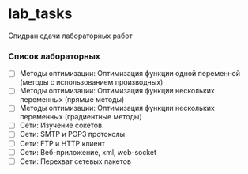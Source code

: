 # lab_tasks
Спидран сдачи лабораторных работ

### Список лабораторных

- [ ] Методы оптимизации: Оптимизация функции одной переменной (методы с использованием производных)
- [ ] Методы оптимизации: Оптимизация функции нескольких переменных (прямые методы)
- [ ] Методы оптимизации: Оптимизация функции нескольких переменных (градиентные методы)
- [ ] Сети: Изучение сокетов.
- [ ] Сети: SMTP и POP3 протоколы
- [ ] Сети: FTP и HTTP клиент
- [ ] Сети: Веб-приложение, xml, web-socket
- [ ] Сети: Перехват сетевых пакетов
